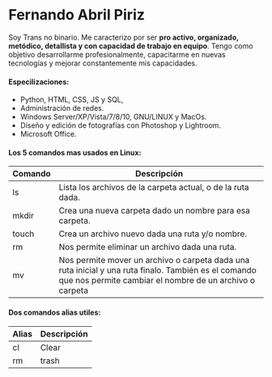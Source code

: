 <!--
**feeer09-abril/feeer09-abril** is a ✨ _special_ ✨ repository because its `README.md` (this file) appears on your GitHub profile.

Here are some ideas to get you started:

- 🔭 I’m currently working on ...
- 🌱 I’m currently learning ...
- 👯 I’m looking to collaborate on ...
- 🤔 I’m looking for help with ...
- 💬 Ask me about ...
- 📫 How to reach me: ...
- 😄 Pronouns: ...
- ⚡ Fun fact: ...
-->

# Fernando Abril Piriz
Soy Trans no binario. 
Me caracterizo por ser **pro activo, organizado, metódico, detallista y con capacidad de trabajo en equipo**. Tengo como objetivo desarrollarme profesionalmente, capacitarme en nuevas tecnologías y mejorar constantemente mis capacidades.

#### Especilizaciones:
- Python, HTML, CSS, JS y SQL, 
- Administración de redes. 
- Windows Server/XP/Vista/7/8/10, GNU/LINUX y MacOs. 
 - Diseño y edición de fotografías con Photoshop y Lightroom. 
 - Microsoft Office. 
 

#### Los 5 comandos mas usados en Linux:
|Comando|Descripción|
|--------|--------|
|ls| Lista los archivos de la carpeta actual, o de la ruta dada.|
|mkdir| Crea una nueva carpeta dado un nombre para esa carpeta.|
|touch| Crea un archivo nuevo dada una ruta y/o nombre.|
|rm|Nos permite eliminar un archivo dada una ruta.|
|mv|Nos permite mover un archivo o carpeta dada una ruta inicial y una ruta finalo. También es el comando que nos permite cambiar el nombre de un archivo o carpeta|

#### Dos comandos alias utiles:

|Alias|Descripción|
|--------|--------|
|cl|Clear|
|rm|trash|
